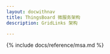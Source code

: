 ```yaml
---
layout: docwithnav
title: ThingsBoard 微服务架构
description: GridLinks 架构

---
```


{% include docs/reference/msa.md %}